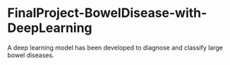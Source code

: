 # FinalProject-BowelDisease-with-DeepLearning
A deep learning model has been developed to diagnose and classify large bowel diseases.
